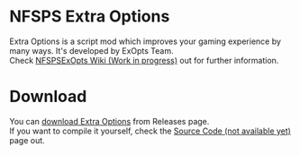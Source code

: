 # NFSPS Extra Options
Extra Options is a script mod which improves your gaming experience by many ways. It's developed by ExOpts Team.  
Check [NFSPSExOpts Wiki (Work in progress)](http://extraoptions.wikia.com/wiki/Need_for_Speed:_ProStreet) out for further information.

# Download
You can [download Extra Options](https://github.com/ExOptsTeam/NFSPSExOpts/releases) from Releases page.  
If you want to compile it yourself, check the [Source Code (not available yet)](http://extraoptions.wikia.com/wiki/Source_Code) page out.
